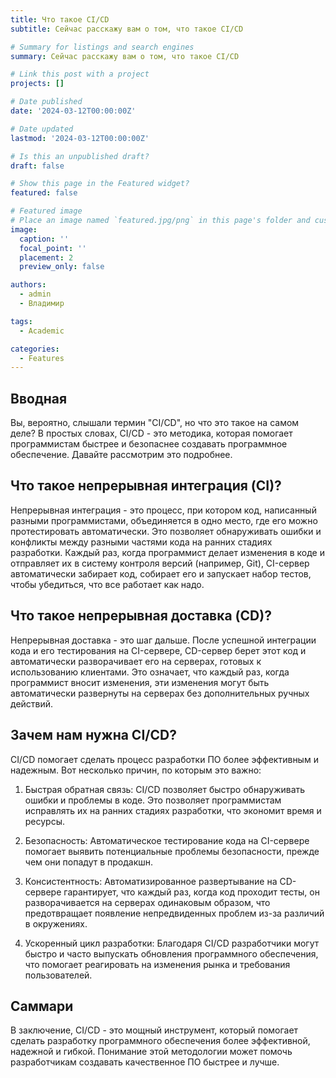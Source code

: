 ```yaml
---
title: Что такое CI/CD
subtitle: Сейчас расскажу вам о том, что такое CI/CD

# Summary for listings and search engines
summary: Сейчас расскажу вам о том, что такое CI/CD

# Link this post with a project
projects: []

# Date published
date: '2024-03-12T00:00:00Z'

# Date updated
lastmod: '2024-03-12T00:00:00Z'

# Is this an unpublished draft?
draft: false

# Show this page in the Featured widget?
featured: false

# Featured image
# Place an image named `featured.jpg/png` in this page's folder and customize its options here.
image:
  caption: ''
  focal_point: ''
  placement: 2
  preview_only: false

authors:
  - admin
  - Владимир

tags:
  - Academic

categories:
  - Features
---
```


## Вводная

Вы, вероятно, слышали термин "CI/CD", но что это такое на самом деле? В простых словах, CI/CD - это методика, которая помогает программистам быстрее и безопаснее создавать программное обеспечение. Давайте рассмотрим это подробнее.

## Что такое непрерывная интеграция (CI)?

Непрерывная интеграция - это процесс, при котором код, написанный разными программистами, объединяется в одно место, где его можно протестировать автоматически. Это позволяет обнаруживать ошибки и конфликты между разными частями кода на ранних стадиях разработки. Каждый раз, когда программист делает изменения в коде и отправляет их в систему контроля версий (например, Git), CI-сервер автоматически забирает код, собирает его и запускает набор тестов, чтобы убедиться, что все работает как надо.

## Что такое непрерывная доставка (CD)?

Непрерывная доставка - это шаг дальше. После успешной интеграции кода и его тестирования на CI-сервере, CD-сервер берет этот код и автоматически разворачивает его на серверах, готовых к использованию клиентами. Это означает, что каждый раз, когда программист вносит изменения, эти изменения могут быть автоматически развернуты на серверах без дополнительных ручных действий.

## Зачем нам нужна CI/CD?

CI/CD помогает сделать процесс разработки ПО более эффективным и надежным. Вот несколько причин, по которым это важно:

1. Быстрая обратная связь: CI/CD позволяет быстро обнаруживать ошибки и проблемы в коде. Это позволяет программистам исправлять их на ранних стадиях разработки, что экономит время и ресурсы.

2. Безопасность: Автоматическое тестирование кода на CI-сервере помогает выявить потенциальные проблемы безопасности, прежде чем они попадут в продакшн.

3. Консистентность: Автоматизированное развертывание на CD-сервере гарантирует, что каждый раз, когда код проходит тесты, он разворачивается на серверах одинаковым образом, что предотвращает появление непредвиденных проблем из-за различий в окружениях.

4. Ускоренный цикл разработки: Благодаря CI/CD разработчики могут быстро и часто выпускать обновления программного обеспечения, что помогает реагировать на изменения рынка и требования пользователей.

## Саммари

В заключение, CI/CD - это мощный инструмент, который помогает сделать разработку программного обеспечения более эффективной, надежной и гибкой. Понимание этой методологии может помочь разработчикам создавать качественное ПО быстрее и лучше.
